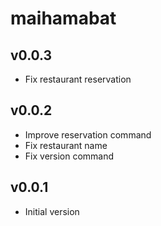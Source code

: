 # maihamabat
## v0.0.3
- Fix restaurant reservation

## v0.0.2
- Improve reservation command
- Fix restaurant name
- Fix version command

## v0.0.1
- Initial version
